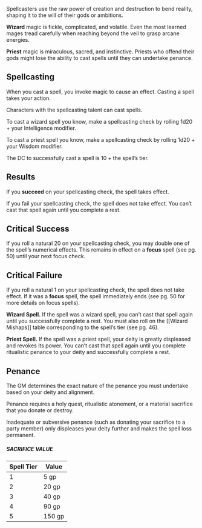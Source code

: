 Spellcasters use the raw power of creation and destruction to bend reality, shaping it to the will of their gods or ambitions.

**Wizard** magic is fickle, complicated, and volatile. Even the most learned mages tread carefully when reaching beyond the veil to grasp arcane energies.

**Priest** magic is miraculous, sacred, and instinctive. Priests who offend their gods might lose the ability to cast spells until they can undertake penance.

## Spellcasting
When you cast a spell, you invoke magic to cause an effect. Casting a spell takes your action.

Characters with the spellcasting talent can cast spells.

To cast a wizard spell you know, make a spellcasting check by rolling 1d20 + your Intelligence modifier.

To cast a priest spell you know, make a spellcasting check by rolling 1d20 + your Wisdom modifier.

The DC to successfully cast a spell is 10 + the spell’s tier.

## Results
If you **succeed** on your spellcasting check, the spell takes effect.

If you fail your spellcasting check, the spell does not take effect. You can’t cast that spell again until you complete a rest.

## Critical Success
If you roll a natural 20 on your spellcasting check, you may double one of the spell’s numerical effects. This remains in effect on a **focus** spell (see pg. 50) until your next focus check.

## Critical Failure
If you roll a natural 1 on your spellcasting check, the spell does not take effect. If it was a **focus** spell, the spell immediately ends (see pg. 50 for more details on focus spells).

**Wizard Spell.** If the spell was a wizard spell, you can’t cast that spell again until you successfully complete a rest. You must also roll on the [[Wizard Mishaps]] table corresponding to the spell’s tier (see pg. 46).

**Priest Spell.** If the spell was a priest spell, your deity is greatly displeased and revokes its power. You can’t cast that spell again until you complete ritualistic penance to your deity and successfully complete a rest.

## Penance
The GM determines the exact nature of the penance you must undertake based on your deity and alignment.

Penance requires a holy quest, ritualistic atonement, or a material sacrifice that you donate or destroy.

Inadequate or subversive penance (such as donating your sacrifice to a party member) only displeases your deity further and makes the spell loss permanent.

##### **SACRIFICE VALUE**
| Spell Tier | Value  |
| ---------- | ------ |
| 1          | 5 gp   |
| 2          | 20 gp  |
| 3          | 40 gp  |
| 4          | 90 gp  |
| 5          | 150 gp |


